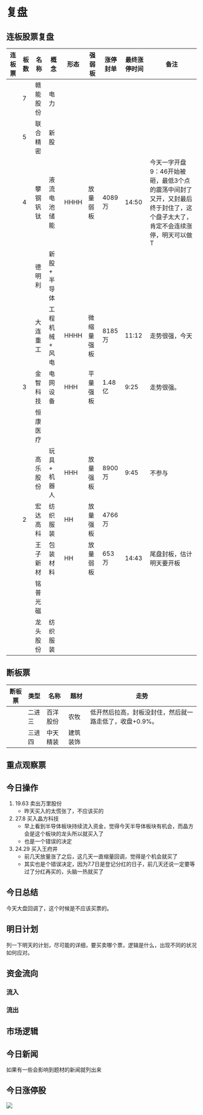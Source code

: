 # 复盘
## 连板股票复盘
| 连板票 | 板数 | 名称   | 概念        | 形态   | 强弱板   | 涨停封单  | 最终涨停时间 | 备注                                                                   |
|-----|----|------|-----------|------|-------|-------|--------|----------------------------------------------------------------------|
|     | 7  | 赣能股份 | 电力        |      |       |       |        |                                                                      |
|     | 5  | 联合精密 | 新股        |      |       |       |        |                                                                      |
|     | 4  | 攀钢钒钛 | 液流电池储能    | HHHH | 放量弱板  | 4089万 | 14:50  | 今天一字开盘9：46开始被砸，最低3个点的震荡中间封了又开，又封最后终于封住了，这个盘子太大了，肯定不会连续涨停，明天可以做T<br/> |
|     |    | 德明利  | 新股 + 半导体  |      |       |       |        |                                                                      |
|     |    | 大连重工 | 工程机械 + 风电 | HHHH | 微缩量强板 | 8185万 | 11:12  | 走势很强，今天                                                              |
|     | 3  | 金智科技 | 电网设备      | HHH  | 平量强板  | 1.48亿 | 9:25   | 走势很强。                                                                |
|     |    | 恒康医疗 |           |      |       |       |        |                                                                      |
|     |    | 高乐股份 | 玩具 + 机器人  | HHH  | 放量强板  | 8900万 | 9:45   | 不参与                                                                  |
|     | 2  | 宏达高科 | 纺织服装      | HH   | 放量强板  | 4766万 |        |                                                                      |
|     |    | 王子新材 | 包装材料      | HH   | 放量弱板  | 653万  | 14:43  | 尾盘封板，估计明天要开板                                                         |
|     |    | 铭普光磁 |           |      |       |       |        |                                                                      |
|     |    | 龙头股份 | 纺织服装      |

## 断板票
| 断板票 | 类型  | 名称   | 题材   | 走势                             |
|-----|-----|------|------|--------------------------------|
|     | 二进三 | 百洋股份 | 农牧   | 低开然后拉高，封板没封住，然后就一路走低了，收盘+0.9%。 |
|     | 三进四 | 中天精装 | 建筑装饰 |

## 重点观察票


## 今日操作
1. 19.63 卖出万里股份
	- 昨天买入的太慌张了，不应该买的
2. 27.8 买入晶方科技
	- 早上看到半导体板块持续流入资金，觉得今天半导体板块有机会，而晶方会是这个板块的龙头所以就买入了
	- 也是一个错误的决定
3. 24.29 买入王府井
	- 前几天放量涨了之后，这几天一直缩量回调，觉得是个机会就买了
	- 其实也是个错误决定，因为7.7日是登记分红的日子，前几天还说一定要等过了分红再买的，头脑一热就买了

## 今日总结
今天大盘回调了，这个时候是不应该买票的。

## 明日计划
列一下明天的计划，尽可能的详细，要买卖哪个票，逻辑是什么，出现不同的状况如何应对。

## 资金流向
### 流入

### 流出

## 市场逻辑


## 今日新闻
如果有一些会影响到题材的新闻就列出来

## 今日涨停股
![](4723255990251584207_w578h2216.jpg)
